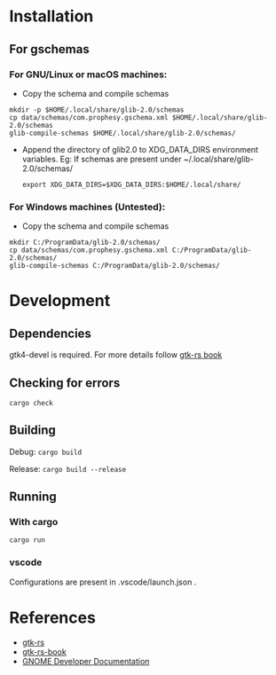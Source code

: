 # Installation

## For gschemas

### For GNU/Linux or macOS machines:
- Copy the schema and compile schemas
```
mkdir -p $HOME/.local/share/glib-2.0/schemas
cp data/schemas/com.prophesy.gschema.xml $HOME/.local/share/glib-2.0/schemas
glib-compile-schemas $HOME/.local/share/glib-2.0/schemas/
```
- Append the directory of glib2.0 to XDG_DATA_DIRS environment variables.
Eg: If schemas are present under  ~/.local/share/glib-2.0/schemas/

    `export XDG_DATA_DIRS=$XDG_DATA_DIRS:$HOME/.local/share/`

### For Windows machines (Untested):
- Copy the schema and compile schemas
```
mkdir C:/ProgramData/glib-2.0/schemas/
cp data/schemas/com.prophesy.gschema.xml C:/ProgramData/glib-2.0/schemas/
glib-compile-schemas C:/ProgramData/glib-2.0/schemas/
```

# Development

## Dependencies
gtk4-devel is required. For more details follow [gtk-rs book](https://gtk-rs.org/gtk4-rs/stable/latest/book/installation.html)

## Checking for errors
`cargo check`

## Building
Debug: `cargo build`

Release: `cargo build --release`

## Running

### With cargo
`cargo run`

### vscode
Configurations are present in .vscode/launch.json .

# References
- [gtk-rs](https://gtk-rs.org/)
- [gtk-rs-book](https://gtk-rs.org/gtk4-rs/stable/latest/book/)
- [GNOME Developer Documentation](https://developer.gnome.org/documentation/introduction.html)